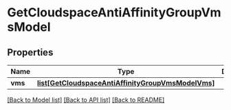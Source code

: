 # GetCloudspaceAntiAffinityGroupVmsModel

## Properties
Name | Type | Description | Notes
------------ | ------------- | ------------- | -------------
**vms** | [**list[GetCloudspaceAntiAffinityGroupVmsModelVms]**](GetCloudspaceAntiAffinityGroupVmsModelVms.md) |  | [optional] 

[[Back to Model list]](../README.md#documentation-for-models) [[Back to API list]](../README.md#documentation-for-api-endpoints) [[Back to README]](../README.md)


